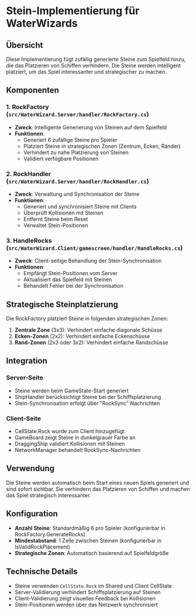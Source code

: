# Stein-Implementierung für WaterWizards

## Übersicht

Diese Implementierung fügt zufällig generierte Steine zum Spielfeld hinzu, die das Platzieren von Schiffen verhindern. Die Steine werden intelligent platziert, um das Spiel interessanter und strategischer zu machen.

## Komponenten

### 1. RockFactory (`src/WaterWizard.Server/handler/RockFactory.cs`)
- **Zweck**: Intelligente Generierung von Steinen auf dem Spielfeld
- **Funktionen**:
  - Generiert 6 zufällige Steine pro Spieler
  - Platziert Steine in strategischen Zonen (Zentrum, Ecken, Ränder)
  - Verhindert zu nahe Platzierung von Steinen
  - Validiert verfügbare Positionen

### 2. RockHandler (`src/WaterWizard.Server/handler/RockHandler.cs`)
- **Zweck**: Verwaltung und Synchronisation der Steine
- **Funktionen**:
  - Generiert und synchronisiert Steine mit Clients
  - Überprüft Kollisionen mit Steinen
  - Entfernt Steine beim Reset
  - Verwaltet Stein-Positionen

### 3. HandleRocks (`src/WaterWizard.Client/gamescreen/handler/HandleRocks.cs`)
- **Zweck**: Client-seitige Behandlung der Stein-Synchronisation
- **Funktionen**:
  - Empfängt Stein-Positionen vom Server
  - Aktualisiert das Spielfeld mit Steinen
  - Behandelt Fehler bei der Synchronisation

## Strategische Steinplatzierung

Die RockFactory platziert Steine in folgenden strategischen Zonen:

1. **Zentrale Zone** (3x3): Verhindert einfache diagonale Schüsse
2. **Ecken-Zonen** (2x2): Verhindert einfache Eckenschüsse
3. **Rand-Zonen** (2x3 oder 3x2): Verhindert einfache Randschüsse

## Integration

### Server-Seite
- Steine werden beim GameState-Start generiert
- ShipHandler berücksichtigt Steine bei der Schiffsplatzierung
- Stein-Synchronisation erfolgt über "RockSync" Nachrichten

### Client-Seite
- CellState.Rock wurde zum Client hinzugefügt
- GameBoard zeigt Steine in dunkelgrauer Farbe an
- DraggingShip validiert Kollisionen mit Steinen
- NetworkManager behandelt RockSync-Nachrichten

## Verwendung

Die Steine werden automatisch beim Start eines neuen Spiels generiert und sind sofort sichtbar. Sie verhindern das Platzieren von Schiffen und machen das Spiel strategisch interessanter.

## Konfiguration

- **Anzahl Steine**: Standardmäßig 6 pro Spieler (konfigurierbar in RockFactory.GenerateRocks)
- **Mindestabstand**: 1 Zelle zwischen Steinen (konfigurierbar in IsValidRockPlacement)
- **Strategische Zonen**: Automatisch basierend auf Spielfeldgröße

## Technische Details

- Steine verwenden `CellState.Rock` im Shared und Client CellState
- Server-Validierung verhindert Schiffsplatzierung auf Steinen
- Client-Validierung zeigt visuelles Feedback bei Kollisionen
- Stein-Positionen werden über das Netzwerk synchronisiert 